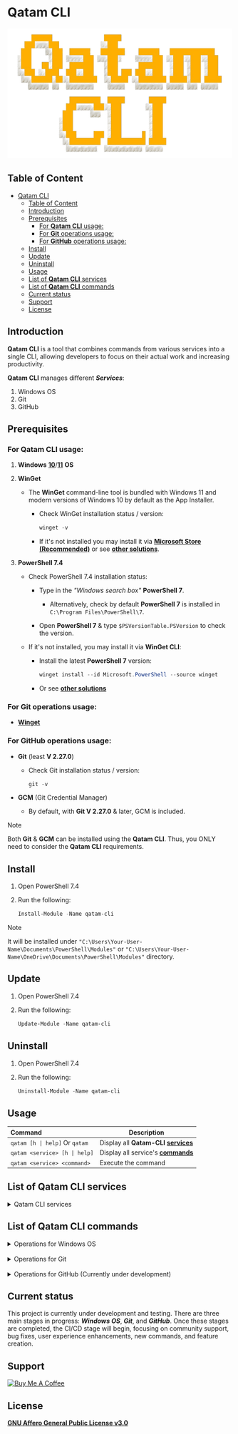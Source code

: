 # Qatam CLI

![Qatam CLI logo](./assets/qatam-cli-logo.png)

## Table of Content

- [Qatam CLI](#qatam-cli)
  - [Table of Content](#table-of-content)
  - [Introduction](#introduction)
  - [Prerequisites](#prerequisites)
    - [For **Qatam CLI** usage:](#for-qatam-cli-usage)
    - [For **Git** operations usage:](#for-git-operations-usage)
    - [For **GitHub** operations usage:](#for-github-operations-usage)
  - [Install](#install)
  - [Update](#update)
  - [Uninstall](#uninstall)
  - [Usage](#usage)
  - [List of **Qatam CLI** services](#list-of-qatam-cli-services)
  - [List of **Qatam CLI** commands](#list-of-qatam-cli-commands)
  - [Current status](#current-status)
  - [Support](#support)
  - [License](#license)

## Introduction

**Qatam CLI** is a tool that combines commands from various services into a single CLI, allowing developers to focus on their actual work and increasing productivity.

**Qatam CLI** manages different **_Services_**:

1. Windows OS
2. Git
3. GitHub

## Prerequisites

### For **Qatam CLI** usage:

1. **Windows** [**10**](https://www.microsoft.com/en-us/software-download/windows10)/[**11**](https://www.microsoft.com/en-us/software-download/windows11) **OS**

2. **WinGet**

   - The **WinGet** command-line tool is bundled with Windows 11 and modern versions of Windows 10 by default as the App Installer.

     - Check WinGet installation status / version:

       ```powershell
       winget -v
       ```

     - If it's not installed you may install it via [**Microsoft Store (Recommended)**](https://www.microsoft.com/p/app-installer/9nblggh4nns1) or see [**other solutions**](https://github.com/microsoft/winget-cli).

3. **PowerShell 7.4**

   - Check PowerShell 7.4 installation status:

     - Type in the _"Windows search box"_ **PowerShell 7**.

       - Alternatively, check by default **PowerShell 7** is installed in `C:\Program Files\PowerShell\7`.

     - Open **PowerShell 7** & type `$PSVersionTable.PSVersion` to check the version.

   - If it's not installed, you may install it via **WinGet CLI**:
     - Install the latest **PowerShell 7** version:
       ```powershell
       winget install --id Microsoft.PowerShell --source winget
       ```
     - Or see [**other solutions**](https://learn.microsoft.com/en-us/powershell/scripting/install/installing-powershell-on-windows?view=powershell-7.4)

### For **Git** operations usage:

- [**Winget**](#prerequisites)

### For **GitHub** operations usage:

- **Git** (least **V 2.27.0**)

  - Check Git installation status / version:

    ```powershell
    git -v
    ```

- **GCM** (Git Credential Manager)
  - By default, with **Git V 2.27.0** & later, GCM is included.

> [!NOTE]
> Both **Git** & **GCM** can be installed using the **Qatam CLI**. Thus, you ONLY need to consider the **Qatam CLI** requirements.

## Install

1. Open PowerShell 7.4
2. Run the following:

   ```powershell
   Install-Module -Name qatam-cli
   ```

> [!NOTE]
> It will be installed under `"C:\Users\Your-User-Name\Documents\PowerShell\Modules"` or `"C:\Users\Your-User-Name\OneDrive\Documents\PowerShell\Modules"` directory.

## Update

1. Open PowerShell 7.4
2. Run the following:

   ```powershell
   Update-Module -Name qatam-cli
   ```

## Uninstall

1. Open PowerShell 7.4
2. Run the following:

   ```powershell
   Uninstall-Module -Name qatam-cli
   ```

## Usage

| Command                        | Description                                                           |
| :----------------------------- | --------------------------------------------------------------------- |
| `qatam [h \| help]` Or `qatam` | Display all **Qatam-CLI** [**services**](#list-of-qatam-cli-services) |
| `qatam <service> [h \| help]`  | Display all service's [**commands**](#list-of-qatam-cli-commands)     |
| `qatam <service> <command>`    | Execute the command                                                   |

## List of **Qatam CLI** services

<details>
<summary>Qatam CLI services</summary>

| Command        | Description                  |
| :------------- | ---------------------------- |
| `w \| windows` | Manage Windows OS operations |
| `g \| git`     | Manage Git operations        |
| `gh \| github` | Manage GitHub operations     |

</details>

## List of **Qatam CLI** commands

<details>
<summary>Operations for Windows OS</summary>

| Command              | Description                   |
| :------------------- | ----------------------------- |
| `cdir \| create-dir` | Create a local directory      |
| `bp \| back-path`    | Navigate to the previous path |
| `h \| help`          | Display Windows OS commands   |

</details>

<br>

<details>
<summary>Operations for Git</summary>

| Command            | Description          |
| :----------------- | -------------------- |
| `v \| version`     | Get Git version      |
| `upd \| update`    | Update Git           |
| `i \| install`     | Install Git          |
| `uni \| uninstall` | Uninstall Git        |
| `h \| help`        | Display Git commands |

</details>

<br>

<details>
<summary>Operations for GitHub (Currently under development)</summary>

| Command          | Description                                                  |
| :--------------- | ------------------------------------------------------------ |
| `c \| create`    | Create a remote GitHub repository                            |
| `rm \| remove`   | Delete a remote GitHub repository                            |
| `con \| connect` | Create a link between local Git & remote GitHub repositories |
| `h \| help`      | Display GitHub commands                                      |

</details>

## Current status

This project is currently under development and testing. There are three main stages in progress: **_Windows OS_**, **_Git_**, and **_GitHub_**. Once these stages are completed, the CI/CD stage will begin, focusing on community support, bug fixes, user experience enhancements, new commands, and feature creation.

## Support

<a href="https://www.buymeacoffee.com/Qatam" target="_blank"><img src="https://cdn.buymeacoffee.com/buttons/v2/default-yellow.png" alt="Buy Me A Coffee" style="height: 60px !important;width: 217px !important;" ></a>

## License

[**GNU Affero General Public License v3.0**](https://github.com/AnasAlhwid/qatam-cli/blob/main/LICENSE)
